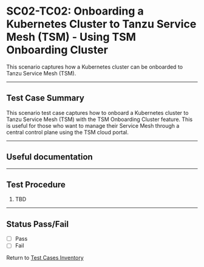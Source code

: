 # SC02-TC02: Onboarding a Kubernetes Cluster to Tanzu Service Mesh (TSM) - Using TSM Onboarding Cluster

This scenario captures how a Kubernetes cluster can be onboarded to Tanzu Service Mesh (TSM).

---

## Test Case Summary

This scenario test case captures how to onboard a Kubernetes cluster to Tanzu Service Mesh (TSM) with the TSM Onboarding Cluster feature. This is useful for those who want to manage their Service Mesh through a central control plane using the TSM cloud portal.

---

## Useful documentation

---

## Test Procedure

1. TBD

---

## Status Pass/Fail

* [  ] Pass
* [  ] Fail

Return to [Test Cases Inventory](../../README.md#test-cases-inventory)
